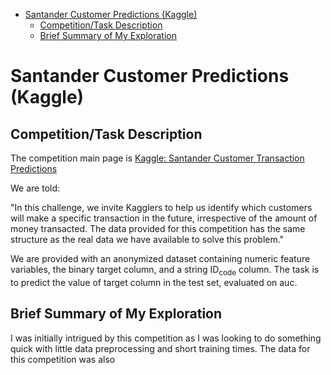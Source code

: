 - [Santander Customer Predictions (Kaggle)](#sec-1)
  - [Competition/Task Description](#sec-1-1)
  - [Brief Summary of My Exploration](#sec-1-2)

# Santander Customer Predictions (Kaggle)<a id="sec-1"></a>

## Competition/Task Description<a id="sec-1-1"></a>

The competition main page is [Kaggle: Santander Customer Transaction Predictions](https://www.kaggle.com/c/santander-customer-transaction-prediction/overview)

We are told:

"In this challenge, we invite Kagglers to help us identify which customers will make a specific transaction in the future, irrespective of the amount of money transacted. The data provided for this competition has the same structure as the real data we have available to solve this problem."

We are provided with an anonymized dataset containing numeric feature variables, the binary target column, and a string ID<sub>code</sub> column. The task is to predict the value of target column in the test set, evaluated on auc.

## Brief Summary of My Exploration<a id="sec-1-2"></a>

I was initially intrigued by this competition as I was looking to do something quick with little data preprocessing and short training times. The data for this competition was also
